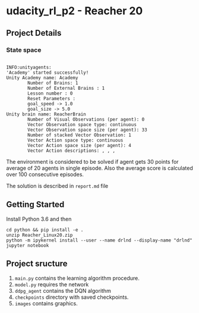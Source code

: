 # udacity_rl_p2 - Reacher 20

## Project Details


### State space

```

INFO:unityagents:
'Academy' started successfully!
Unity Academy name: Academy
        Number of Brains: 1
        Number of External Brains : 1
        Lesson number : 0
        Reset Parameters :
		goal_speed -> 1.0
		goal_size -> 5.0
Unity brain name: ReacherBrain
        Number of Visual Observations (per agent): 0
        Vector Observation space type: continuous
        Vector Observation space size (per agent): 33
        Number of stacked Vector Observation: 1
        Vector Action space type: continuous
        Vector Action space size (per agent): 4
        Vector Action descriptions: , , , 
```
The environment is considered to be solved if agent gets 30 points for average of 20 agents in single episode.
Also the average score is calculated over 100 consecutive episodes.

The solution is described in ```report.md``` file

## Getting Started

Install Python 3.6 and then
```
cd python && pip install -e . 
unzip Reacher_Linux20.zip
python -m ipykernel install --user --name drlnd --display-name "drlnd"
jupyter notebook
```

## Project sructure

1. ```main.py``` contains the learning algorithm procedure.
2. ```model.py``` requires the network
3. ```ddpg_agent``` contains the DQN algorithm
4. ```checkpoints``` directory with saved checkpoints.
5. ```images``` contains graphics.

